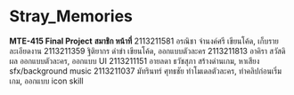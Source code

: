 # Stray_Memories
**MTE-415 Final Project**
**สมาชิก                              หน้าที่**
2113211581  อรณิชา จำนงค์ศรี        เขียนโค้ด, เก็บรายละเอียดงาน
2113211359 ฐิติยากร ดำขำ           เขียนโค้ด, ออกแบบตัวละคร
2113211813 อาคิรา สวัสดิผล          ออกแบบตัวละคร, ออกแบบ UI
2113211151  อายลดา ธวัชสุภา        สร้างด่านเกม, หาเสียง sfx/background music
2113211037 มัทรินทร์ ศุทธชัย         ทำโมเดลตัวละคร, ทำคลิปก่อนเริ่มเกม, ออกแบบ icon skill
